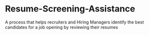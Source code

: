 # Resume-Screening-Assistance
A process that helps recruiters and Hiring Managers identify the best candidates for a job opening by reviewing their resumes

